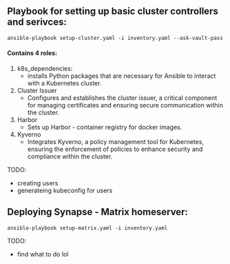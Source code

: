 ## Playbook for setting up basic cluster controllers and serivces:

`ansible-playbook setup-cluster.yaml -i inventory.yaml --ask-vault-pass`

####  Contains 4 roles:

1.  k8s_dependencies:
    -   installs Python packages that are necessary for Ansible to interact with a Kubernetes cluster.
2.  Cluster Issuer
    -   Configures and establishes the cluster issuer, a critical component for managing certificates and ensuring secure communication within the cluster.
3.  Harbor
    -   Sets up Harbor - container registry for docker images.
4.  Kyverno
    -   Integrates Kyverno, a policy management tool for Kubernetes, ensuring the enforcement of policies to enhance security and compliance within the cluster.

TODO:
- creating users
- generateing kubeconfig for users

  

## Deploying Synapse - Matrix homeserver:

`ansible-playbook setup-matrix.yaml -i inventory.yaml`

TODO:
- find what to do lol